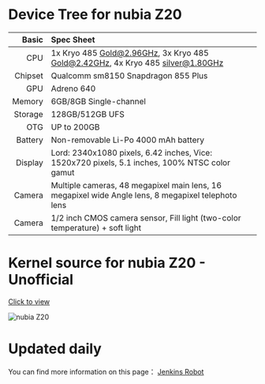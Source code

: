 
Device Tree for nubia Z20
===========================================

Basic   | Spec Sheet
-------:|:-------------------------
CPU     | 1x Kryo 485 Gold@2.96GHz, 3x Kryo 485 Gold@2.42GHz, 4x Kryo 485 silver@1.80GHz
Chipset | Qualcomm sm8150 Snapdragon 855 Plus
GPU     | Adreno 640
Memory  | 6GB/8GB Single-channel
Storage | 128GB/512GB UFS
OTG     | UP to 200GB
Battery | Non-removable Li-Po 4000 mAh battery
Display | Lord: 2340x1080 pixels, 6.42 inches, Vice: 1520x720 pixels, 5.1 inches, 100% NTSC color gamut
Camera  | Multiple cameras, 48 megapixel main lens, 16 megapixel wide Angle lens, 8 megapixel telephoto lens
Camera  | 1/2 inch CMOS camera sensor, Fill light (two-color temperature) + soft light


Kernel source for nubia Z20 - Unofficial 
===========================================

[Click to view](https://github.com/gesangtome/android_kernel_nubia_sm8150)

![nubia Z20](https://oss.static.nubia.cn/active/5d48dd2463fc329.png "nubia Z20")


Updated daily
===========================================
You can find more information on this page： [Jenkins Robot](http://flowertome.ticp.io/jenkins/view/Paranoid/job/Paranoid-10.0/view/nubia%20nx627j/job/android_device_nubia_nx627j/)
